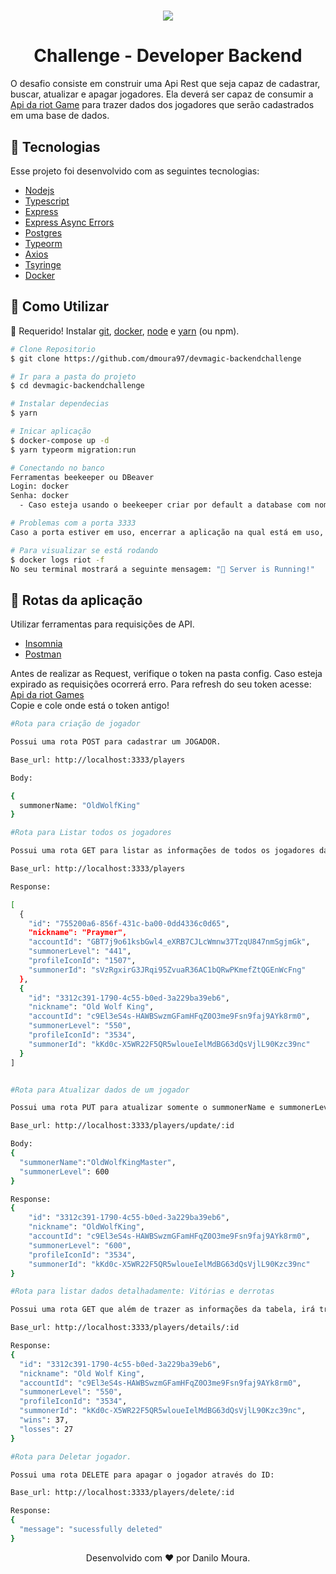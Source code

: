 <h1 align="center">
  <img src="https://ik.imagekit.io/ld5kf0ysb/devmagic_Hl4-DJo4q.png">
</h1>

<h1 align="center">Challenge - Developer Backend</h1>

O desafio consiste em construir uma Api Rest que seja capaz de cadastrar, buscar, atualizar e apagar jogadores. Ela deverá ser capaz de consumir a [ Api da riot Game](https://developer.riotgames.com/)  para trazer dados dos jogadores que serão cadastrados em uma base de dados.

<h2>🚀 Tecnologias</h2>
Esse projeto foi desenvolvido com as seguintes tecnologias:

- [Nodejs](https://nodejs.org/en/)
- [Typescript](https://www.typescriptlang.org/)
- [Express](https://expressjs.com/pt-br/)
- [Express Async Errors](https://www.npmjs.com/package/express-async-errors)
- [Postgres](https://www.postgresql.org/)
- [Typeorm](https://typeorm.io/#/)
- [Axios](https://github.com/axios/axios)
- [Tsyringe](https://www.npmjs.com/package/tsyringe)
- [Docker](https://www.docker.com/)

<h2 id="utilizar"> 👷 Como Utilizar </h2>

🚧 Requerido! Instalar [git](https://git-scm.com/), [docker](https://www.docker.com/), [node](https://nodejs.org/en/) e [yarn](https://yarnpkg.com/) (ou npm).

```bash
# Clone Repositorio
$ git clone https://github.com/dmoura97/devmagic-backendchallenge

# Ir para a pasta do projeto
$ cd devmagic-backendchallenge

# Instalar dependecias
$ yarn

# Inicar aplicação
$ docker-compose up -d
$ yarn typeorm migration:run

# Conectando no banco
Ferramentas beekeeper ou DBeaver
Login: docker
Senha: docker
  - Caso esteja usando o beekeeper criar por default a database com nome de devmagic

# Problemas com a porta 3333
Caso a porta estiver em uso, encerrar a aplicação na qual está em uso, ou se preferir trocar a porta no arquivo docker-compose.yml

# Para visualizar se está rodando
$ docker logs riot -f   
No seu terminal mostrará a seguinte mensagem: "🚀 Server is Running!"
```
<h2 id="rotas">📍 Rotas da aplicação</h2>

Utilizar ferramentas para requisições de API.</br>
- [Insomnia](https://insomnia.rest/download)
- [Postman](https://www.postman.com/)

Antes de realizar as Request, verifique o token na pasta config.
Caso esteja expirado as requisições ocorrerá erro.
Para refresh do seu token acesse: [Api da riot Games](https://developer.riotgames.com/)<br>
Copie e cole onde está o token antigo!

```bash
#Rota para criação de jogador

Possui uma rota POST para cadastrar um JOGADOR.  

Base_url: http://localhost:3333/players

Body:

{
  summonerName: "OldWolfKing"
}

#Rota para Listar todos os jogadores

Possui uma rota GET para listar as informações de todos os jogadores da tabela 

Base_url: http://localhost:3333/players

Response: 

[
  {
    "id": "755200a6-856f-431c-ba00-0dd4336c0d65",
    "nickname": "Praymer",
    "accountId": "GBT7j9o61ksbGwl4_eXRB7CJLcWmnw37TzqU847nmSgjmGk",
    "summonerLevel": "441",
    "profileIconId": "1507",
    "summonerId": "sVzRgxirG3JRqi95ZvuaR36AC1bQRwPKmefZtQGEnWcFng"
  },
  {
    "id": "3312c391-1790-4c55-b0ed-3a229ba39eb6",
    "nickname": "Old Wolf King",
    "accountId": "c9El3eS4s-HAWBSwzmGFamHFqZ0O3me9Fsn9faj9AYk8rm0",
    "summonerLevel": "550",
    "profileIconId": "3534",
    "summonerId": "kKd0c-X5WR22F5QR5wloueIelMdBG63dQsVjlL90Kzc39nc"
  }
]


#Rota para Atualizar dados de um jogador

Possui uma rota PUT para atualizar somente o summonerName e summonerLevel através do jogador através do ID:

Base_url: http://localhost:3333/players/update/:id

Body: 
{
  "summonerName":"OldWolfKingMaster",
  "summonerLevel": 600
}

Response: 
{
    "id": "3312c391-1790-4c55-b0ed-3a229ba39eb6",
    "nickname": "OldWolfKing",
    "accountId": "c9El3eS4s-HAWBSwzmGFamHFqZ0O3me9Fsn9faj9AYk8rm0",
    "summonerLevel": "600",
    "profileIconId": "3534",
    "summonerId": "kKd0c-X5WR22F5QR5wloueIelMdBG63dQsVjlL90Kzc39nc"
}

#Rota para listar dados detalhadamente: Vitórias e derrotas

Possui uma rota GET que além de trazer as informações da tabela, irá trazer as quantidades de vitórias e derrotas de cada jogador

Base_url: http://localhost:3333/players/details/:id

Response: 
{
  "id": "3312c391-1790-4c55-b0ed-3a229ba39eb6",
  "nickname": "Old Wolf King",
  "accountId": "c9El3eS4s-HAWBSwzmGFamHFqZ0O3me9Fsn9faj9AYk8rm0",
  "summonerLevel": "550",
  "profileIconId": "3534",
  "summonerId": "kKd0c-X5WR22F5QR5wloueIelMdBG63dQsVjlL90Kzc39nc",
  "wins": 37,
  "losses": 27
}

#Rota para Deletar jogador.

Possui uma rota DELETE para apagar o jogador através do ID:

Base_url: http://localhost:3333/players/delete/:id

Response: 
{
  "message": "sucessfully deleted"
}
```
<p align="center">Desenvolvido com ❤️ por Danilo Moura.</p>


